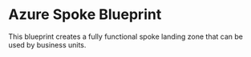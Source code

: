 # Azure Spoke Blueprint 
This blueprint creates a fully functional spoke landing zone that can be used by business units. 

